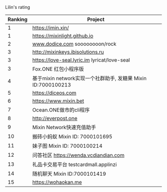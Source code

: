 
Lilin's rating

| Ranking | Project| 
| --| --|
| 1 | https://imin.xin/|
| 1 | https://mixinlight.github.io|
| 2 | www.dodice.com	soooooooon/rock|
| 3 | http://mixinkeys.ibisolutions.ru|
| 3 | https://love-seal.lyric.im	lyricat/love-seal|
| 3 |  Fox.ONE 红包小程序版|
| 4 | 基于mixin network实现一个社群助手, 发糖果	Mixin ID:7000100213|
| 5 | https://diceos.com|
| 6 | https://www.mixin.bet|
| 7 | Ocean.ONE做市的cli程序|
| 8 | http://everpost.one|
| 9 | Mixin Network快速充值助手 |
| 10| 搬砖小蚂蚁	Mixin ID: 7000101695|
| 11| 妹子图	Mixin ID: 7000100214|
| 12| 问答社区	https://wenda.vcdiandian.com|
| 13| 礼品卡交易平台	testcardmall.applinzi|
| 14| 随机聊天	Mixin ID:7000101419|
| 15| https://wohaokan.me|
